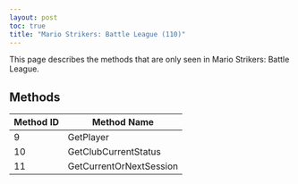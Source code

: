 ```yaml
---
layout: post
toc: true
title: "Mario Strikers: Battle League (110)"
---
```


This page describes the methods that are only seen in Mario Strikers: Battle League.

## Methods

| Method ID | Method Name             |
| --------- | ----------------------- |
| 9         | GetPlayer               |
| 10        | GetClubCurrentStatus    |
| 11        | GetCurrentOrNextSession |
